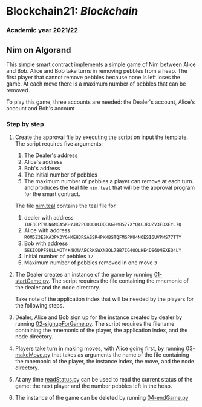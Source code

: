 # Blockchain21: *Blockchain* #
### Academic year 2021/22 ###

## Nim on Algorand ##

This simple smart contract implements a simple game of Nim between Alice and Bob.
Alice and Bob take turns in removing pebbles from a heap. 
The first player that cannot remove pebbles because none is left loses the game.
At each move there is a maximum number of pebbles that can be removed.

To play this game, three accounts are needed:
the Dealer's account, Alice's account and Bob's account

### Step by step  ###

1. Create the approval file by executing the [script](./createNim.sh) on input the [template](nim.tmpl).
    The script requires five arguments:
    1. The Dealer's address
    2. Alice's address
    3. Bob's address
    4. The initial number of pebbles
    5. The maximum number of pebbles a player can remove at each turn.
and produces the teal file ```nim.teal``` that will be the approval program for the smart contract.

    The file [nim.teal](nim.teal) contains the teal file for 
    
    1.  dealer with address
        ```IUF3CPTWUN6NGASKHYJR7PCUUDKCDQCKGPMB577XYQ4CJRUZV3FDXEYL7Q```
    2. Alice with address
        ```ROM5Z3ESKA3PX3YGHKEH3RSASSR4PKKBSTQFMGPKU4NOESI6UVPMS77TTY```
    3. Bob with address
        ```5EKIODPFSULLMQT4K4KMVAECRKSWXN2QL7BB7IG4OQLHE4DS6QMEXEQ4LY```
    4. Initial number of pebbles ```12```
    5. Maximum number of pebbles removed in one move ```3```

2. The Dealer creates an instance of the game by running [01-startGame.py](01-startGame.py).
    The script requires the file containing the mnemonic of the dealer and the node directory.
    
    Take note of the application index that will be needed by the players for the following steps.

3. Dealer, Alice and Bob sign up for the instance created by dealer by running
    [02-signupForGame.py](02-signupForGame.py). The script requires
    the filename containing the mnemonic of the player, the application index, and the node directory.

4. Players take turn in making moves, with Alice going first, by running 
  [03-makeMove.py](03-makeMove.py) that takes as arguments 
    the name of the file containing the mnemonic of the player, the instance index, the move, and
    the node directory.

5. At any time [readStatus.py](readStatus.py) can be used to read the current status of the game:
    the next player and the number pebbles left in the heap.

6. The instance of the game can be deleted by running [04-endGame.py](04-endGame.py)
